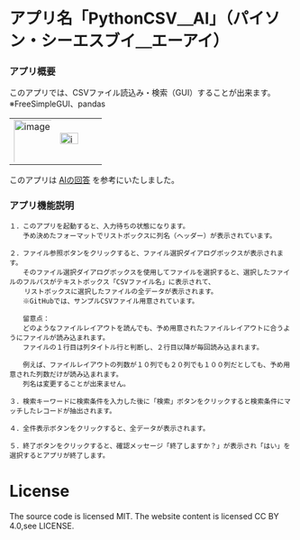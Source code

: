 # アプリ名「PythonCSV＿AI」（パイソン・シーエスブイ＿エーアイ）

### アプリ概要
このアプリでは、CSVファイル読込み・検索（GUI）することが出来ます。　※FreeSimpleGUI、pandas
<table>
<tr>
  <td><img width="735" height="826" alt="image" src="https://github.com/user-attachments/assets/596490f9-0b15-46e5-abc6-e61d94a2c953"  style="width: 120%; height: auto;" /></td>
  <td><img width="942" height="591" alt="image" src="https://github.com/user-attachments/assets/53700239-7f01-4a1e-a44d-ff4a9f07ddb7"  style="width: 70%; height: auto;" /></td>
</tr>
</table>
このアプリは <a href="https://github.com/RobotWork01/Python/blob/main/PythonCSV_AI/%E5%8F%82%E8%80%83%EF%BC%BFAI%E3%81%A7%E3%81%AE%E5%9B%9E%E7%AD%94.txt">AIの回答</a> を参考にいたしました。

### アプリ機能説明
```
１．このアプリを起動すると、入力待ちの状態になります。
　　予め決めたフォーマットでリストボックスに列名（ヘッダー）が表示されています。

２．ファイル参照ボタンをクリックすると、ファイル選択ダイアログボックスが表示されます。
　　そのファイル選択ダイアログボックスを使用してファイルを選択すると、選択したファイルのフルパスがテキストボックス「CSVファイル名」に表示されて、
  　リストボックスに選択したファイルの全データが表示されます。
　　※GitHubでは、サンプルCSVファイル用意されています。

　　留意点：
　　どのようなファイルレイアウトを読んでも、予め用意されたファイルレイアウトに合うようにファイルが読み込まれます。
　　ファイルの１行目は列タイトル行と判断し、２行目以降が毎回読み込まれます。

　　例えば、ファイルレイアウトの列数が１０列でも２０列でも１００列だとしても、予め用意された列数だけが読み込まれます。
　　列名は変更することが出来ません。

３．検索キーワードに検索条件を入力した後に「検索」ボタンをクリックすると検索条件にマッチしたレコードが抽出されます。

４．全件表示ボタンをクリックすると、全データが表示されます。

５．終了ボタンをクリックすると、確認メッセージ「終了しますか？」が表示され「はい」を選択するとアプリが終了します。

```

# License
The source code is licensed MIT. The website content is licensed CC BY 4.0,see LICENSE.

